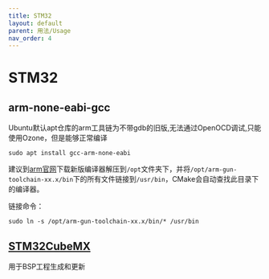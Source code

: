 ```yaml
---
title: STM32
layout: default
parent: 用法/Usage
nav_order: 4
---
```


# STM32

## arm-none-eabi-gcc

Ubuntu默认apt仓库的arm工具链为不带gdb的旧版,无法通过OpenOCD调试,只能使用Ozone，但是能够正常编译

    sudo apt install gcc-arm-none-eabi

建议到[arm官网](https://developer.arm.com/downloads/-/arm-gnu-toolchain-downloads)下载新版编译器解压到`/opt`文件夹下，并将`/opt/arm-gun-toolchain-xx.x/bin`下的所有文件链接到`/usr/bin`，CMake会自动查找此目录下的编译器。

链接命令：

    sudo ln -s /opt/arm-gun-toolchain-xx.x/bin/* /usr/bin

## [STM32CubeMX](https://www.st.com/zh/development-tools/stm32cubemx.html)

用于BSP工程生成和更新
